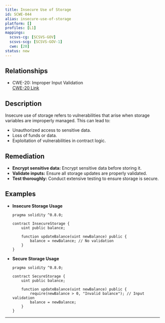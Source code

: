 ```yaml
---
title: Insecure Use of Storage
id: SCWE-044
alias: insecure-use-of-storage
platform: []
profiles: [L1]
mappings:
  scsvs-cg: [SCSVS-GOV]
  scsvs-scg: [SCSVS-GOV-1]
  cwe: [20]
status: new
---
```


## Relationships
- CWE-20: Improper Input Validation  
  [CWE-20 Link](https://cwe.mitre.org/data/definitions/20.html)

## Description  
Insecure use of storage refers to vulnerabilities that arise when storage variables are improperly managed. This can lead to:
- Unauthorized access to sensitive data.
- Loss of funds or data.
- Exploitation of vulnerabilities in contract logic.

## Remediation
- **Encrypt sensitive data:** Encrypt sensitive data before storing it.
- **Validate inputs:** Ensure all storage updates are properly validated.
- **Test thoroughly:** Conduct extensive testing to ensure storage is secure.

## Examples
- **Insecure Storage Usage**
    ```solidity
    pragma solidity ^0.8.0;

    contract InsecureStorage {
        uint public balance;

        function updateBalance(uint newBalance) public {
            balance = newBalance; // No validation
        }
    }
    ```

- **Secure Storage Usage**
    ```solidity
    pragma solidity ^0.8.0;

    contract SecureStorage {
        uint public balance;

        function updateBalance(uint newBalance) public {
            require(newBalance > 0, "Invalid balance"); // Input validation
            balance = newBalance;
        }
    }
    ```

---